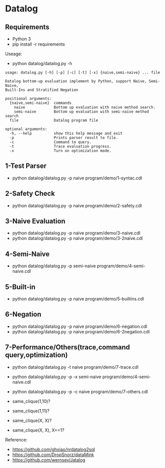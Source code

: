 # Datalog

## Requirements
*   Python 3
*   pip install -r requirements

Useage:
* python datalog/datalog.py -h
```
usage: datalog.py [-h] [-p] [-c] [-t] [-x] {naive,semi-naive} ... file

Datalog bottom-up evaluation implement by Python, support Naive, Semi-Naive,
Built-Ins and Stratified Negation

positional arguments:
  {naive,semi-naive}  commands
    naive             Bottom up evaluation with naive method search.
    semi-naive        Bottom up evaluation with semi-naive method search
  file                Datalog program file

optional arguments:
  -h, --help          show this help message and exit
  -p                  Prints parser result to file.
  -c                  Command to query.
  -t                  Trace evaluation progress.
  -x                  Turn on optimization mode.

```

## 1-Test Parser
*   python datalog/datalog.py -p naive program/demo/1-syntac.cdl

## 2-Safety Check
*   python datalog/datalog.py -p naive program/demo/2-safety.cdl

## 3-Naive Evaluation
*   python datalog/datalog.py -p naive program/demo/3-naive.cdl
*   python datalog/datalog.py -p naive program/demo/3-2naive.cdl
    
## 4-Semi-Naive
*   python datalog/datalog.py -p semi-naive program/demo/4-semi-naive.cdl

## 5-Built-in
*   python datalog/datalog.py -p naive program/demo/5-builtins.cdl

## 6-Negation
*   python datalog/datalog.py -p naive program/demo/6-negation.cdl
*   python datalog/datalog.py -p naive program/demo/6-2negation.cdl

## 7-Performance/Others(trace,command query,optimization)
*   python datalog/datalog.py -t naive program/demo/7-trace.cdl
*   python datalog/datalog.py -p -x semi-naive program/demo/4-semi-naive.cdl
*   python datalog/datalog.py -p -c naive program/demo/7-others.cdl

*   same_clique(1,10)?
*   same_clique(1,11)?
*   same_clique(X, X)?
*   same_clique(X, X), X==1?

Reference:
*   https://github.com/ghxiao/nrdatalog2sql
*   https://github.com/DropSnorz/dataMink
*   https://github.com/wernsey/Jatalog
